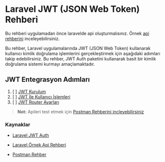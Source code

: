 # Laravel JWT (JSON Web Token) Rehberi

Bu rehberi uygulamadan önce laravelde api oluşturmalısınız. Örnek [api rehberini](https://github.com/kaankaltakkiran/Linux_notlarim/blob/main/php_notlarim/notlarim/laravel_api_notlarim/notlarim/blog_api_rehberi.md) inceleyebilirsiniz.

Bu rehber, Laravel uygulamalarında JWT (JSON Web Token) kullanarak kullanıcı kimlik doğrulama işlemlerini gerçekleştirmek için aşağıdaki adımları takip edebilirsiniz. Bu rehber, JWT Auth paketini kullanarak basit bir kimlik doğrulama sistemi kurmayı amaçlamaktadır.

## JWT Entegrasyon Adımları

1. [ ] [JWT Kurulum](https://github.com/kaankaltakkiran/Linux_notlarim/blob/main/php_notlarim/notlarim/laravel_api_notlarim/notlarim/jwt_kurulum.md)
2. [ ] [JWT İle Kullanıcı İşlemleri](https://github.com/kaankaltakkiran/Linux_notlarim/blob/main/php_notlarim/notlarim/laravel_api_notlarim/notlarim/jwt_kullanici.md)
3. [ ] [JWT Router Ayarları](https://github.com/kaankaltakkiran/Linux_notlarim/blob/main/php_notlarim/notlarim/laravel_api_notlarim/notlarim/jwt_router.md)

> **Not:** Apileri test etmek için [Postman Rehberini incleyebilirsiniz](https://github.com/kaankaltakkiran/Linux_notlarim/blob/main/php_notlarim/notlarim/laravel_api_notlarim/notlarim/postman_rehberi.md)

### Kaynaklar

- [Laravel JWT Auth](https://laravel-jwt-auth.readthedocs.io/en/latest/laravel-installation/)

- [Laravel Örnek Api Rehberi](https://github.com/kaankaltakkiran/Linux_notlarim/blob/main/php_notlarim/notlarim/laravel_api_notlarim/notlarim/blog_api_rehberi.md)

- [Postman Rehber](https://github.com/kaankaltakkiran/Linux_notlarim/blob/main/php_notlarim/notlarim/laravel_api_notlarim/notlarim/postman_rehberi.md)
